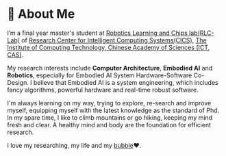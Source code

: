 # 👀 About Me


I’m a final year master's student at [Robotics Learning and Chips lab(RLC-Lab)](https://github.com/RLC-Lab) of [Research Center for Intelligent
Computing Systems(CICS)](https://ict.cas.cn/jssgk/zzjg/kyxt/znjsj/js/),  [The Institute of Computing Technology, Chinese Academy of Sciences (ICT, CAS)](http://www.ict.ac.cn/).

My research interests include **Computer Architecture**, **Embodied AI** and **Robotics**, especially for Embodied AI System Hardware-Software Co-Design. I believe that Embodied AI is a system engineering, which includes fancy algorithms, powerful hardware and real-time robust software. 

I'm always learning on my way, trying to explore, re-search and improve myself, equipping myself with the latest knowledge as the standard of Phd. In my spare time, I like to climb mountains or go hiking, keeping my mind fresh and clear. A healthy mind and body are the foundation for efficient research.

I love my researching, my life and my [bubble](https://panpancui1230.github.io/)❤️.
